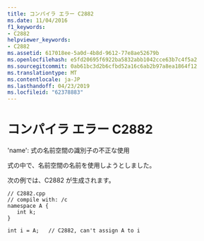 ```yaml
---
title: コンパイラ エラー C2882
ms.date: 11/04/2016
f1_keywords:
- C2882
helpviewer_keywords:
- C2882
ms.assetid: 617018ee-5a0d-4b8d-9612-77e8ae52679b
ms.openlocfilehash: e5fd20695f6922ba5832abb1042cce63b7c4f5a2
ms.sourcegitcommit: 0ab61bc3d2b6cfbd52a16c6ab2b97a8ea1864f12
ms.translationtype: MT
ms.contentlocale: ja-JP
ms.lasthandoff: 04/23/2019
ms.locfileid: "62378883"
---
```

# <a name="compiler-error-c2882"></a>コンパイラ エラー C2882

'name': 式の名前空間の識別子の不正な使用

式の中で、名前空間の名前を使用しようとしました。

次の例では、C2882 が生成されます。

```
// C2882.cpp
// compile with: /c
namespace A {
   int k;
}

int i = A;   // C2882, can't assign A to i
```